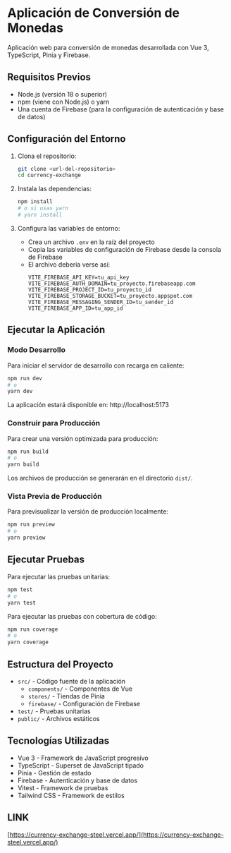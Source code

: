 # Aplicación de Conversión de Monedas

Aplicación web para conversión de monedas desarrollada con Vue 3, TypeScript, Pinia y Firebase.

## Requisitos Previos

- Node.js (versión 18 o superior)
- npm (viene con Node.js) o yarn
- Una cuenta de Firebase (para la configuración de autenticación y base de datos)

## Configuración del Entorno

1. Clona el repositorio:
   ```bash
   git clone <url-del-repositorio>
   cd currency-exchange
   ```

2. Instala las dependencias:
   ```bash
   npm install
   # o si usas yarn
   # yarn install
   ```

3. Configura las variables de entorno:
   - Crea un archivo `.env` en la raíz del proyecto
   - Copia las variables de configuración de Firebase desde la consola de Firebase
   - El archivo debería verse así:
     ```
     VITE_FIREBASE_API_KEY=tu_api_key
     VITE_FIREBASE_AUTH_DOMAIN=tu_proyecto.firebaseapp.com
     VITE_FIREBASE_PROJECT_ID=tu_proyecto_id
     VITE_FIREBASE_STORAGE_BUCKET=tu_proyecto.appspot.com
     VITE_FIREBASE_MESSAGING_SENDER_ID=tu_sender_id
     VITE_FIREBASE_APP_ID=tu_app_id
     ```

## Ejecutar la Aplicación

### Modo Desarrollo

Para iniciar el servidor de desarrollo con recarga en caliente:

```bash
npm run dev
# o
yarn dev
```

La aplicación estará disponible en: http://localhost:5173

### Construir para Producción

Para crear una versión optimizada para producción:

```bash
npm run build
# o
yarn build
```

Los archivos de producción se generarán en el directorio `dist/`.

### Vista Previa de Producción

Para previsualizar la versión de producción localmente:

```bash
npm run preview
# o
yarn preview
```

## Ejecutar Pruebas

Para ejecutar las pruebas unitarias:

```bash
npm test
# o
yarn test
```

Para ejecutar las pruebas con cobertura de código:

```bash
npm run coverage
# o
yarn coverage
```

## Estructura del Proyecto

- `src/` - Código fuente de la aplicación
  - `components/` - Componentes de Vue
  - `stores/` - Tiendas de Pinia
  - `firebase/` - Configuración de Firebase
- `test/` - Pruebas unitarias
- `public/` - Archivos estáticos

## Tecnologías Utilizadas

- Vue 3 - Framework de JavaScript progresivo
- TypeScript - Superset de JavaScript tipado
- Pinia - Gestión de estado
- Firebase - Autenticación y base de datos
- Vitest - Framework de pruebas
- Tailwind CSS - Framework de estilos

## LINK 
[https://currency-exchange-steel.vercel.app/](https://currency-exchange-steel.vercel.app/)


